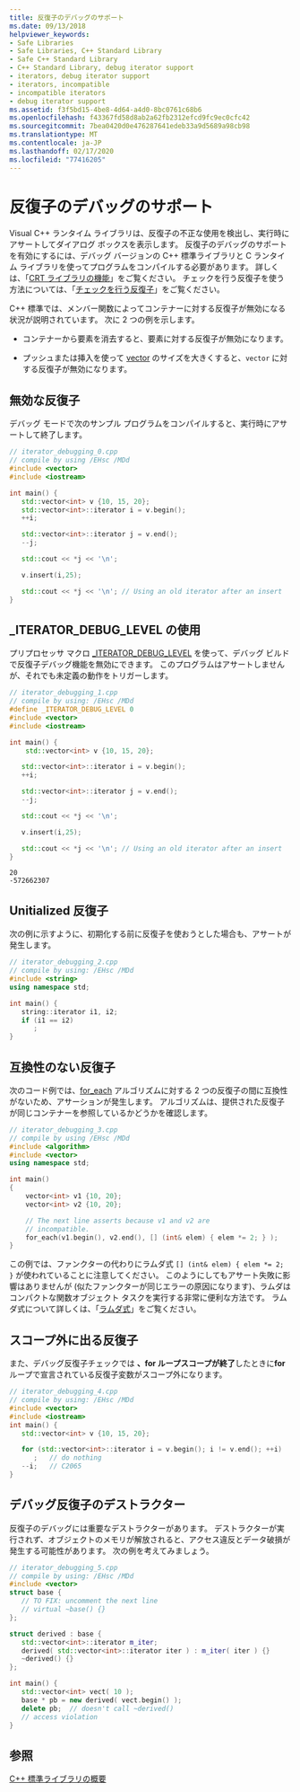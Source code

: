 ```yaml
---
title: 反復子のデバッグのサポート
ms.date: 09/13/2018
helpviewer_keywords:
- Safe Libraries
- Safe Libraries, C++ Standard Library
- Safe C++ Standard Library
- C++ Standard Library, debug iterator support
- iterators, debug iterator support
- iterators, incompatible
- incompatible iterators
- debug iterator support
ms.assetid: f3f5bd15-4be8-4d64-a4d0-8bc0761c68b6
ms.openlocfilehash: f43367fd58d8ab2a62fb2312efcd9fc9ec0cfc42
ms.sourcegitcommit: 7bea0420d0e476287641edeb33a9d5689a98cb98
ms.translationtype: MT
ms.contentlocale: ja-JP
ms.lasthandoff: 02/17/2020
ms.locfileid: "77416205"
---
```

# <a name="debug-iterator-support"></a>反復子のデバッグのサポート

Visual C++ ランタイム ライブラリは、反復子の不正な使用を検出し、実行時にアサートしてダイアログ ボックスを表示します。 反復子のデバッグのサポートを有効にするには、デバッグ バージョンの C++ 標準ライブラリと C ランタイム ライブラリを使ってプログラムをコンパイルする必要があります。 詳しくは、「[CRT ライブラリの機能](../c-runtime-library/crt-library-features.md)」をご覧ください。 チェックを行う反復子を使う方法については、「[チェックを行う反復子](../standard-library/checked-iterators.md)」をご覧ください。

C++ 標準では、メンバー関数によってコンテナーに対する反復子が無効になる状況が説明されています。 次に 2 つの例を示します。

- コンテナーから要素を消去すると、要素に対する反復子が無効になります。

- プッシュまたは挿入を使って [vector](../standard-library/vector.md) のサイズを大きくすると、`vector` に対する反復子が無効になります。

## <a name="invalid-iterators"></a>無効な反復子

デバッグ モードで次のサンプル プログラムをコンパイルすると、実行時にアサートして終了します。

```cpp
// iterator_debugging_0.cpp
// compile by using /EHsc /MDd
#include <vector>
#include <iostream>

int main() {
   std::vector<int> v {10, 15, 20};
   std::vector<int>::iterator i = v.begin();
   ++i;

   std::vector<int>::iterator j = v.end();
   --j;

   std::cout << *j << '\n';

   v.insert(i,25);

   std::cout << *j << '\n'; // Using an old iterator after an insert
}
```

## <a name="using-_iterator_debug_level"></a>_ITERATOR_DEBUG_LEVEL の使用

プリプロセッサ マクロ [_ITERATOR_DEBUG_LEVEL](../standard-library/iterator-debug-level.md) を使って、デバッグ ビルドで反復子デバッグ機能を無効にできます。 このプログラムはアサートしませんが、それでも未定義の動作をトリガーします。

```cpp
// iterator_debugging_1.cpp
// compile by using: /EHsc /MDd
#define _ITERATOR_DEBUG_LEVEL 0
#include <vector>
#include <iostream>

int main() {
    std::vector<int> v {10, 15, 20};

   std::vector<int>::iterator i = v.begin();
   ++i;

   std::vector<int>::iterator j = v.end();
   --j;

   std::cout << *j << '\n';

   v.insert(i,25);

   std::cout << *j << '\n'; // Using an old iterator after an insert
}
```

```Output
20
-572662307
```

## <a name="unitialized-iterators"></a>Unitialized 反復子

次の例に示すように、初期化する前に反復子を使おうとした場合も、アサートが発生します。

```cpp
// iterator_debugging_2.cpp
// compile by using: /EHsc /MDd
#include <string>
using namespace std;

int main() {
   string::iterator i1, i2;
   if (i1 == i2)
      ;
}
```

## <a name="incompatible-iterators"></a>互換性のない反復子

次のコード例では、[for_each](../standard-library/algorithm-functions.md#for_each) アルゴリズムに対する 2 つの反復子の間に互換性がないため、アサーションが発生します。 アルゴリズムは、提供された反復子が同じコンテナーを参照しているかどうかを確認します。

```cpp
// iterator_debugging_3.cpp
// compile by using /EHsc /MDd
#include <algorithm>
#include <vector>
using namespace std;

int main()
{
    vector<int> v1 {10, 20};
    vector<int> v2 {10, 20};

    // The next line asserts because v1 and v2 are
    // incompatible.
    for_each(v1.begin(), v2.end(), [] (int& elem) { elem *= 2; } );
}
```

この例では、ファンクターの代わりにラムダ式 `[] (int& elem) { elem *= 2; }` が使われていることに注意してください。 このようにしてもアサート失敗に影響はありませんが (似たファンクターが同じエラーの原因になります)、ラムダはコンパクトな関数オブジェクト タスクを実行する非常に便利な方法です。 ラムダ式について詳しくは、「[ラムダ式](../cpp/lambda-expressions-in-cpp.md)」をご覧ください。

## <a name="iterators-going-out-of-scope"></a>スコープ外に出る反復子

また、デバッグ反復子チェックでは **、for ループスコープが終了**したときに**for**ループで宣言されている反復子変数がスコープ外になります。

```cpp
// iterator_debugging_4.cpp
// compile by using: /EHsc /MDd
#include <vector>
#include <iostream>
int main() {
   std::vector<int> v {10, 15, 20};

   for (std::vector<int>::iterator i = v.begin(); i != v.end(); ++i)
      ;   // do nothing
   --i;   // C2065
}
```

## <a name="destructors-for-debug-iterators"></a>デバッグ反復子のデストラクター

反復子のデバッグには重要なデストラクターがあります。 デストラクターが実行されず、オブジェクトのメモリが解放されると、アクセス違反とデータ破損が発生する可能性があります。 次の例を考えてみましょう。

```cpp
// iterator_debugging_5.cpp
// compile by using: /EHsc /MDd
#include <vector>
struct base {
   // TO FIX: uncomment the next line
   // virtual ~base() {}
};

struct derived : base {
   std::vector<int>::iterator m_iter;
   derived( std::vector<int>::iterator iter ) : m_iter( iter ) {}
   ~derived() {}
};

int main() {
   std::vector<int> vect( 10 );
   base * pb = new derived( vect.begin() );
   delete pb;  // doesn't call ~derived()
   // access violation
}
```

## <a name="see-also"></a>参照

[C++ 標準ライブラリの概要](../standard-library/cpp-standard-library-overview.md)
